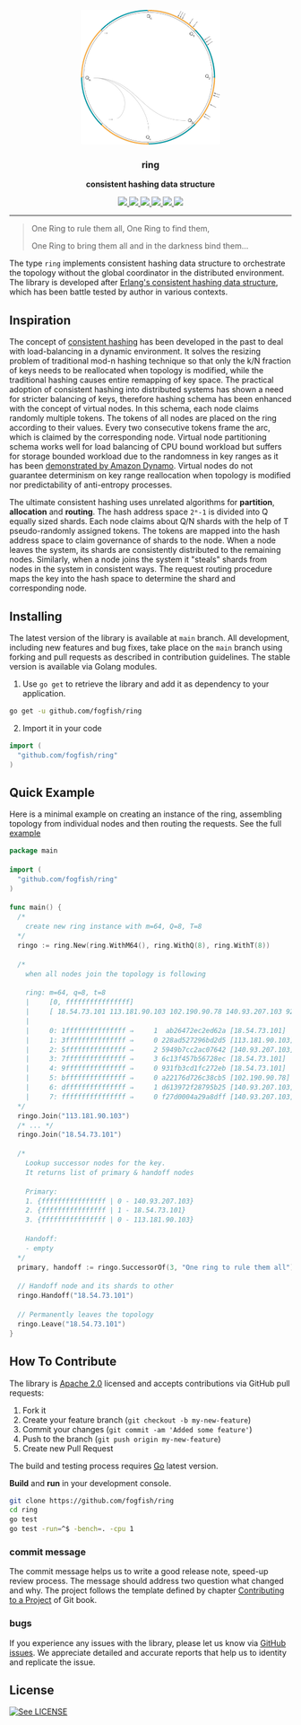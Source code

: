 <p align="center">
  <img src="./doc/ring-v1.svg" height="240" />
  <h3 align="center">ring</h3>
  <p align="center"><strong>consistent hashing data structure</strong></p>

  <p align="center">
    <!-- Version -->
    <a href="https://github.com/fogfish/ring/releases">
      <img src="https://img.shields.io/github/v/tag/fogfish/ring?label=version" />
    </a>
    <!-- Documentation -->
    <a href="https://pkg.go.dev/github.com/fogfish/ring">
      <img src="https://pkg.go.dev/badge/github.com/fogfish/ring" />
    </a>
    <!-- Build Status  -->
    <a href="https://github.com/fogfish/ring/actions/">
      <img src="https://github.com/fogfish/ring/workflows/test/badge.svg" />
    </a>
    <!-- GitHub -->
    <a href="http://github.com/fogfish/ring">
      <img src="https://img.shields.io/github/last-commit/fogfish/ring.svg" />
    </a>
    <!-- Coverage -->
    <a href="https://coveralls.io/github/fogfish/ring?branch=main">
      <img src="https://coveralls.io/repos/github/fogfish/ring/badge.svg?branch=main" />
    </a>
    <!-- Go Card -->
    <a href="https://goreportcard.com/report/github.com/fogfish/ring">
      <img src="https://goreportcard.com/badge/github.com/fogfish/ring" />
    </a>
  </p>
</p>

---

>
> One Ring to rule them all, One Ring to find them,
>
> One Ring to bring them all and in the darkness bind them...
>

The type `ring` implements consistent hashing data structure to orchestrate the topology without the global coordinator in the distributed environment. The library is developed after [Erlang's consistent hashing data structure](https://github.com/fogfish/datum/blob/master/src/sets/ring.erl), which has been battle tested by author in various contexts. 

## Inspiration

The concept of [consistent hashing](https://en.wikipedia.org/wiki/Consistent_hashing) has been developed in the past to deal with load-balancing in a dynamic environment. It solves the resizing problem of traditional mod-n hashing technique so that only the k/N fraction of keys needs to be reallocated when topology is modified, while the traditional hashing causes entire remapping of key space. The practical adoption of consistent hashing into distributed systems has shown a need for stricter balancing of keys, therefore hashing schema has been enhanced with the concept of virtual nodes. In this schema, each node claims randomly multiple tokens. The tokens of all nodes are placed on the ring according to their values. Every two consecutive tokens frame the arc, which is claimed by the corresponding node. Virtual node partitioning schema works well for load balancing of CPU bound workload but suffers for storage bounded workload due to the randomness in key ranges as it has been [demonstrated by Amazon Dynamo](https://www.allthingsdistributed.com/files/amazon-dynamo-sosp2007.pdf). Virtual nodes do not guarantee determinism on key range reallocation when topology is modified nor predictability of anti-entropy processes. 

The ultimate consistent hashing uses unrelated algorithms for **partition**, **allocation** and **routing**. The hash address space `2ᵐ-1` is divided into Q equally sized shards. Each node claims about Q/N shards with the help of T pseudo-randomly assigned tokens. The tokens are mapped into the hash address space to claim governance of shards to the node. When a node leaves the system, its shards are consistently distributed to the remaining nodes. Similarly, when a node joins the system it "steals" shards from nodes in the system in consistent ways. The request routing procedure maps the key into the hash space to determine the shard and corresponding node.


## Installing 

The latest version of the library is available at `main` branch. All development, including new features and bug fixes, take place on the `main` branch using forking and pull requests as described in contribution guidelines. The stable version is available via Golang modules.

1. Use `go get` to retrieve the library and add it as dependency to your application.

```bash
go get -u github.com/fogfish/ring
```

2. Import it in your code

```go
import (
  "github.com/fogfish/ring"
)
```

## Quick Example

Here is a minimal example on creating an instance of the ring, assembling topology from individual nodes and then routing the requests. See the full [example](examples/ringo.go) 

```go
package main

import (
  "github.com/fogfish/ring"
)

func main() {
  /*
    create new ring instance with m=64, Q=8, T=8
  */
  ringo := ring.New(ring.WithM64(), ring.WithQ(8), ring.WithT(8))

  /*
    when all nodes join the topology is following

    ring: m=64, q=8, t=8
    |     [0, ffffffffffffffff]
    |     [ 18.54.73.101 113.181.90.103 102.190.90.78 140.93.207.103 92.106.122.149 ]
    |
    |     0: 1fffffffffffffff ⇒     1  ab26472ec2ed62a [18.54.73.101]
    |     1: 3fffffffffffffff ⇒     0 228ad527296bd2d5 [113.181.90.103]
    |     2: 5fffffffffffffff ⇒     2 5949b7cc2ac07642 [140.93.207.103]
    |     3: 7fffffffffffffff ⇒     3 6c13f457b56728ec [18.54.73.101]
    |     4: 9fffffffffffffff ⇒     0 931fb3cd1fc272eb [18.54.73.101]
    |     5: bfffffffffffffff ⇒     0 a22176d726c38cb5 [102.190.90.78]
    |     6: dfffffffffffffff ⇒     1 d613972f28795b25 [140.93.207.103]
    |     7: ffffffffffffffff ⇒     0 f27d0004a29a8dff [140.93.207.103]
  */
  ringo.Join("113.181.90.103")
  /* ... */
  ringo.Join("18.54.73.101")

  /*
    Lookup successor nodes for the key.
    It returns list of primary & handoff nodes

    Primary:
    1. {ffffffffffffffff | 0 - 140.93.207.103}
    2. {ffffffffffffffff | 1 - 18.54.73.101}
    3. {ffffffffffffffff | 0 - 113.181.90.103}

    Handoff:
    - empty
  */
  primary, handoff := ringo.SuccessorOf(3, "One ring to rule them all")

  // Handoff node and its shards to other
  ringo.Handoff("18.54.73.101")

  // Permanently leaves the topology
  ringo.Leave("18.54.73.101")
}
```

## How To Contribute

The library is [Apache 2.0](LICENSE) licensed and accepts contributions via GitHub pull requests:

1. Fork it
2. Create your feature branch (`git checkout -b my-new-feature`)
3. Commit your changes (`git commit -am 'Added some feature'`)
4. Push to the branch (`git push origin my-new-feature`)
5. Create new Pull Request


The build and testing process requires [Go](https://golang.org) latest version.

**Build** and **run** in your development console.

```bash
git clone https://github.com/fogfish/ring
cd ring
go test
go test -run=^$ -bench=. -cpu 1
```

### commit message

The commit message helps us to write a good release note, speed-up review process. The message should address two question what changed and why. The project follows the template defined by chapter [Contributing to a Project](http://git-scm.com/book/ch5-2.html) of Git book.

### bugs

If you experience any issues with the library, please let us know via [GitHub issues](https://github.com/fogfish/ring/issue). We appreciate detailed and accurate reports that help us to identity and replicate the issue. 

## License

[![See LICENSE](https://img.shields.io/github/license/fogfish/ring.svg?style=for-the-badge)](LICENSE)